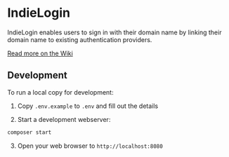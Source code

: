 IndieLogin
==========

IndieLogin enables users to sign in with their domain name by linking their domain name to existing authentication providers.

[Read more on the Wiki](https://indieweb.org/indielogin.com)


## Development

To run a local copy for development:

1. Copy `.env.example` to `.env` and fill out the details

2. Start a development webserver:

```sh
composer start
```

3. Open your web browser to `http://localhost:8080`
